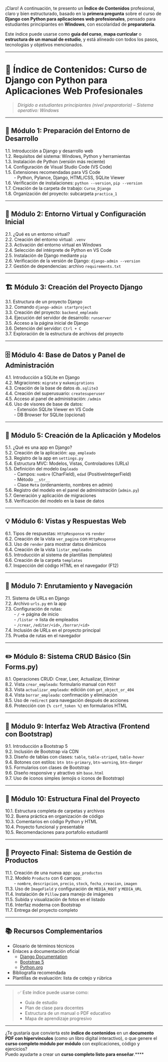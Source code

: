 ¡Claro! A continuación, te presento un **Índice de Contenidos** profesional, claro y bien estructurado, basado en la **primera pregunta** sobre el curso de **Django con Python para aplicaciones web profesionales**, pensado para estudiantes principiantes en **Windows**, con escolaridad de **preparatoria**.

Este índice puede usarse como **guía del curso**, **mapa curricular** o **estructura de un manual de estudio**, y está alineado con todos los pasos, tecnologías y objetivos mencionados.

---

# 📘 **Índice de Contenidos: Curso de Django con Python para Aplicaciones Web Profesionales**

> *Dirigido a estudiantes principiantes (nivel preparatoria) – Sistema operativo: Windows*

---

## 🧭 **Módulo 1: Preparación del Entorno de Desarrollo**
1.1. Introducción a Django y desarrollo web  
1.2. Requisitos del sistema: Windows, Python y herramientas  
1.3. Instalación de Python (versión más reciente)  
1.4. Configuración de Visual Studio Code (VS Code)  
1.5. Extensiones recomendadas para VS Code  
  - Python, Pylance, Django, HTML/CSS, SQLite Viewer  
1.6. Verificación de instalaciones: `python --version`, `pip --version`  
1.7. Creación de la carpeta de trabajo: `Curso_Django`  
1.8. Organización del proyecto: subcarpeta `practica_1`  

---

## 🔌 **Módulo 2: Entorno Virtual y Configuración Inicial**
2.1. ¿Qué es un entorno virtual?  
2.2. Creación del entorno virtual: `.venv`  
2.3. Activación del entorno virtual en Windows  
2.4. Selección del intérprete de Python en VS Code  
2.5. Instalación de Django mediante `pip`  
2.6. Verificación de la versión de Django: `django-admin --version`  
2.7. Gestión de dependencias: archivo `requirements.txt`  

---

## 🏗️ **Módulo 3: Creación del Proyecto Django**
3.1. Estructura de un proyecto Django  
3.2. Comando `django-admin startproject`  
3.3. Creación del proyecto: `backend_empleado`  
3.4. Ejecución del servidor de desarrollo: `runserver`  
3.5. Acceso a la página inicial de Django  
3.6. Detención del servidor: `Ctrl + C`  
3.7. Exploración de la estructura de archivos del proyecto  

---

## 🗄️ **Módulo 4: Base de Datos y Panel de Administración**
4.1. Introducción a SQLite en Django  
4.2. Migraciones: `migrate` y `makemigrations`  
4.3. Creación de la base de datos `db.sqlite3`  
4.4. Creación del superusuario: `createsuperuser`  
4.5. Acceso al panel de administración: `/admin`  
4.6. Uso de visores de base de datos:  
  - Extensión SQLite Viewer en VS Code  
  - DB Browser for SQLite (opcional)  

---

## 🧱 **Módulo 5: Creación de la Aplicación y Modelos**
5.1. ¿Qué es una app en Django?  
5.2. Creación de la aplicación: `app_empleado`  
5.3. Registro de la app en `settings.py`  
5.4. Estructura MVC: Modelos, Vistas, Controladores (URLs)  
5.5. Definición del modelo `Empleado`  
  - Campos: `nombre` (CharField), `edad` (PositiveIntegerField)  
  - Método `__str__`  
  - Clase `Meta` (ordenamiento, nombres en admin)  
5.6. Registro del modelo en el panel de administración (`admin.py`)  
5.7. Generación y aplicación de migraciones  
5.8. Verificación del modelo en la base de datos  

---

## 💡 **Módulo 6: Vistas y Respuestas Web**
6.1. Tipos de respuestas: `HttpResponse` vs `render`  
6.2. Creación de la vista `ver_pagina` con `HttpResponse`  
6.3. Uso de `render` para mostrar datos dinámicos  
6.4. Creación de la vista `listar_empleados`  
6.5. Introducción al sistema de plantillas (templates)  
6.6. Creación de la carpeta `templates`  
6.7. Inspección del código HTML en el navegador (F12)  

---

## 🔗 **Módulo 7: Enrutamiento y Navegación**
7.1. Sistema de URLs en Django  
7.2. Archivo `urls.py` en la app  
7.3. Configuración de rutas:  
  - `/` → página de inicio  
  - `/listar` → lista de empleados  
  - `/crear`, `/editar/<id>`, `/borrar/<id>`  
7.4. Inclusión de URLs en el proyecto principal  
7.5. Prueba de rutas en el navegador  

---

## ✏️ **Módulo 8: Sistema CRUD Básico (Sin Forms.py)**
8.1. Operaciones CRUD: Crear, Leer, Actualizar, Eliminar  
8.2. Vista `crear_empleado`: formulario manual con `POST`  
8.3. Vista `actualizar_empleado`: edición con `get_object_or_404`  
8.4. Vista `borrar_empleado`: confirmación y eliminación  
8.5. Uso de `redirect` para navegación después de acciones  
8.6. Protección con `{% csrf_token %}` en formularios HTML  

---

## 🎨 **Módulo 9: Interfaz Web Atractiva (Frontend con Bootstrap)**
9.1. Introducción a Bootstrap 5  
9.2. Inclusión de Bootstrap vía CDN  
9.3. Diseño de tablas con clases: `table`, `table-striped`, `table-hover`  
9.4. Botones con estilos: `btn btn-primary`, `btn-warning`, `btn-danger`  
9.5. Formularios con clases de Bootstrap  
9.6. Diseño responsive y atractivo sin `base.html`  
9.7. Uso de iconos simples (emojis o íconos de Bootstrap)  

---

## 📁 **Módulo 10: Estructura Final del Proyecto**
10.1. Estructura completa de carpetas y archivos  
10.2. Buena práctica en organización de código  
10.3. Comentarios en código Python y HTML  
10.4. Proyecto funcional y presentable  
10.5. Recomendaciones para portafolio estudiantil  

---

## 🏁 **Proyecto Final: Sistema de Gestión de Productos**
11.1. Creación de una nueva app: `app_productos`  
11.2. Modelo `Producto` con 6 campos:  
  - `nombre`, `descripcion`, `precio`, `stock`, `fecha_creacion`, `imagen`  
11.3. Uso de `ImageField` y configuración de `MEDIA_ROOT` y `MEDIA_URL`  
11.4. Instalación de `Pillow` para manejo de imágenes  
11.5. Subida y visualización de fotos en el listado  
11.6. Interfaz moderna con Bootstrap  
11.7. Entrega del proyecto completo  

---

## 📚 **Recursos Complementarios**
- Glosario de términos técnicos  
- Enlaces a documentación oficial  
  - [Django Documentation](https://docs.djangoproject.com)  
  - [Bootstrap 5](https://getbootstrap.com)  
  - [Python.org](https://www.python.org)  
- Bibliografía recomendada  
- Plantillas de evaluación: lista de cotejo y rúbrica  

---

> ✅ Este índice puede usarse como:
> - Guía de estudio
> - Plan de clase para docentes
> - Estructura de un manual o PDF educativo
> - Mapa de aprendizaje progresivo

---

¿Te gustaría que convierta este **índice de contenidos** en un **documento PDF con hipervínculos** (como un libro digital interactivo), o que genere el **curso completo módulo por módulo** con explicaciones, código y ejercicios?  
Puedo ayudarte a crear un **curso completo listo para enseñar**.****
